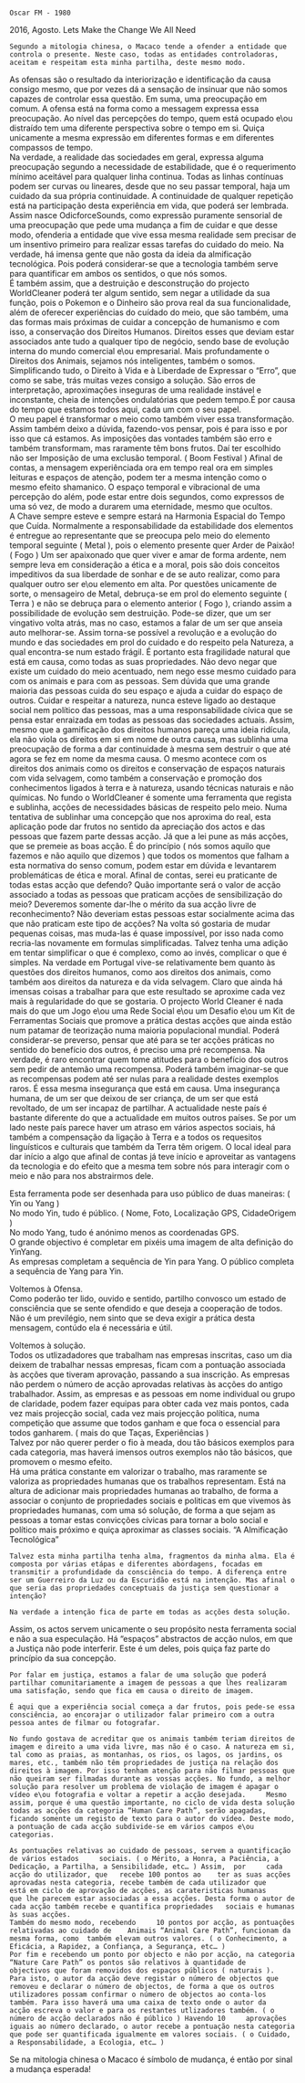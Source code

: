                                                                                                                                         Oscar FM - 1980 
 2016, Agosto. 
                                                        Lets Make the Change We All Need 

  	Segundo a mitologia chinesa, o Macaco tende a ofender a entidade que controla o presente. Neste caso, todas as entidades controladoras, aceitam e respeitam esta minha partilha, deste mesmo modo.  
As ofensas são o resultado da interiorização e identificação da causa consigo mesmo, que por vezes dá a sensação de insinuar que não somos capazes de controlar essa questão. Em suma, uma preocupação em comum. A ofensa está na forma como a messagem expressa essa preocupação.   Ao nível das percepções do tempo, quem está ocupado e\ou distraído tem uma diferente perspectiva sobre o tempo em si. Quiça unicamente a mesma expressão em diferentes formas e em diferentes compassos de tempo.   	
Na verdade, a realidade das sociedades em geral, expressa alguma preocupação segundo a necessidade de estabilidade, que é o requerimento mínimo aceitável para qualquer linha continua. Todas as linhas contínuas podem ser curvas ou lineares, desde que no seu passar temporal, haja um cuidado da sua própria continuidade. A continuidade de qualquer repetição está na participação desta experiência em vida, que poderá ser lembrada. 	Assim nasce OdicforceSounds, como expressão puramente sensorial de uma preocupação que pede uma mudança a fim de cuidar e que desse modo, ofenderia a entidade que vive essa mesma realidade sem precisar de um insentivo primeiro para realizar essas tarefas do cuidado do meio. Na verdade, há imensa gente que não gosta da ideia da almificação tecnológica. Pois poderá considerar-se que a tecnologia também serve para quantificar em ambos os sentidos, o que nós somos.  
É também assim, que a destruição e desconstrução do projecto WorldCleaner poderá ter algum sentido, sem negar a utilidade da sua função, pois o Pokemon e o Dinheiro são prova real da sua funcionalidade, além de oferecer experiências do cuídado do meio, que são também, uma das formas mais próximas de cuidar a concepção de humanismo e com isso, a conservação dos Direitos Humanos.   Direitos esses que deviam estar associados ante tudo a qualquer tipo de negócio, sendo base de evolução interna do mundo comercial e\ou empresarial. Mais profundamente o Direitos dos Animais, sejamos nós inteligentes, também o somos. Simplificando tudo, o Direito à Vida e à Liberdade de Expressar o “Erro”, que como se sabe, trás muitas vezes consigo a solução.  São erros de interpretação, aproximações inseguras de uma realidade instável e inconstante, cheia de intenções ondulatórias que pedem tempo.É por causa do tempo que estamos todos aqui, cada um com o seu papel.   
O meu papel é transformar o meio como também viver essa transformação. Assim também deixo a dúvida, fazendo-vos pensar, pois é para isso e por isso que cá estamos. As imposições das vontades também são erro e também transformam, mas raramente têm bons frutos. Daí ter escolhido não ser Imposição de uma exclusão temporal. ( Boom Festival ) Afinal de contas, a mensagem experiênciada ora em tempo real ora em simples leituras e espaços de atenção, podem ter a mesma intenção como o mesmo efeito shamanico. O espaço temporal e vibracional de uma percepção do além, pode estar entre dois segundos, como expressos de uma só vez, de modo a durarem uma eternidade, mesmo que ocultos. 	
A Chave sempre esteve e sempre estará na Harmonia Espacial do Tempo que Cuída. Normalmente a responsabilidade da estabilidade dos elementos é entregue ao representante que se preocupa pelo meio do elemento temporal seguinte ( Metal ), pois o elemento presente quer Arder de Paixão! ( Fogo ) Um ser apaixonado que quer viver e amar de forma ardente, nem sempre leva em consideração a ética e a moral, pois são dois conceitos impeditivos da sua liberdade de sonhar e de se auto realizar, como para qualquer outro ser e\ou elemento em alta. Por questões unicamente de sorte, o mensageiro de Metal, debruça-se em prol do elemento seguinte ( Terra ) e não se debruça para o elemento anterior ( Fogo ), criando assim a possibilidade de evolução sem destruição.  Pode-se dizer, que um ser vingativo volta atrás, mas no caso, estamos a falar de um ser que anseia auto melhorar-se. Assim torna-se possível a revolução e a evolução do mundo e das sociedades em prol do cuidado e do respeito pela Natureza, a qual encontra-se num estado frágil.   É portanto esta fragilidade natural que está em causa, como todas as suas propriedades. 
Não devo negar que existe um cuidado do meio acentuado, nem nego esse mesmo cuidado para com os animais e para com as pessoas. Sem dúvida que uma grande maioria das pessoas cuida do seu espaço e ajuda a cuidar do espaço de outros. Cuidar e respeitar a natureza, nunca esteve ligado ao destaque social nem político das pessoas, mas a uma responsabilidade cívica que se pensa estar enraizada em todas as pessoas das sociedades actuais.   Assim, mesmo que a gamificação dos direitos humanos pareça uma ideia ridícula, ela não viola os direitos em si em nome de outra causa, mas sublinha uma preocupação de forma a dar continuidade à mesma sem destruir o que até agora se fez em nome da mesma causa. O mesmo acontece com os direitos dos animais como os direitos e conservação de espaços naturais com vida selvagem, como também a conservação e promoção dos conhecimentos ligados à terra e à natureza, usando técnicas naturais e não químicas. No fundo o WorldCleaner é somente uma ferramenta que regista e sublinha, acções de necessidades básicas de respeito pelo meio.   Numa tentativa de sublinhar uma concepção que nos aproxima do real, esta aplicação pode dar frutos no sentido da apreciação dos actos e das pessoas que fazem parte dessas acção. Já que a lei pune as más acções, que se premeie as boas acção. 
É do princípio ( nós somos aquilo que fazemos e não aquilo que dizemos ) que todos os momentos que falham a esta normativa do senso comum, podem estar em dúvida e levantarem problemáticas de ética e moral. Afinal de contas, serei eu praticante de todas estas acção que defendo? Quão importante será o valor de acção associado a todas as pessoas que praticam acções de sensibilização do meio? Deveremos somente dar-lhe o mérito da sua acção livre de reconhecimento? Não deveriam estas pessoas estar socialmente acima das que não praticam este tipo de acções? 
Na volta só gostaria de mudar pequenas coisas, mas muda-las é quase impossível, por isso nada como recria-las novamente em formulas simplificadas. Talvez tenha uma adição em tentar simplificar o que é complexo, como ao invés, complicar o que é simples. Na verdade em Portugal vive-se relativamente bem quanto às questões dos direitos humanos, como aos direitos dos animais, como também aos direitos da natureza e da vida selvagem. Claro que ainda há imensas coisas a trabalhar para que este resultado se aproxime cada vez mais à regularidade do que se gostaria. O projecto World Cleaner é nada mais do que um Jogo e\ou uma Rede Social e\ou um Desafio e\ou um Kit de Ferramentas Sociais que promove a prática destas acções que ainda  estão num patamar de teorização numa maioria populacional mundial. 
Poderá considerar-se preverso, pensar que até para se ter acções práticas no sentido do benefício dos outros, é preciso uma pré recompensa. Na verdade, é raro encontrar quem tome atitudes para o benefício dos outros sem pedir de antemão uma recompensa. Poderá também imaginar-se que as recompensas podem até ser nulas para a realidade destes exemplos raros. É essa mesma insegurança que está em causa. Uma insegurança humana, de um ser que deixou de ser criança, de um ser que está revoltado, de um ser incapaz de partilhar. A actualidade neste país é bastante diferente do que a actualidade em muitos outros países. Se por um lado neste país parece haver um atraso em vários aspectos sociais, há também a compensação da ligação à Terra e a todos os requesitos linguísticos e culturais que também da Terra têm origem. O local ideal para dar início a algo que afinal de contas já teve início e aproveitar as vantagens da tecnologia e do efeito que a mesma tem sobre nós para interagir com o meio e não para nos abstrairmos dele.   
  
Esta ferramenta pode ser desenhada para uso público de duas maneiras: ( Yin ou Yang )  	
No modo Yin, tudo é público. ( Nome, Foto, Localização GPS, CidadeOrigem ) 	
No modo Yang, tudo é anónimo menos as coordenadas GPS.  
O grande objectivo é completar em pixéis uma imagem de alta definição do YinYang.   
As empresas completam a sequência de Yin para Yang. 
O público completa a sequência de Yang para Yin.   

Voltemos à Ofensa.   
Como poderão ter lido, ouvido e sentido, partilho convosco um estado de consciência que se sente ofendido e que deseja a cooperação de todos. Não é um previlégio, nem sinto que se deva exigir a prática desta mensagem, contúdo ela é necessária e útil. 

Voltemos à solução. 	
Todos os utlizadadores que trabalham nas empresas inscritas, caso um dia deixem de trabalhar nessas empresas, ficam com a pontuação associada às acções que tiveram aprovação, passando a sua inscrição. As empresas não perdem o número de acção aprovadas relativas às acções do antigo trabalhador. Assim, as empresas e as pessoas em nome individual ou grupo de claridade, podem fazer equipas para obter cada vez mais pontos, cada vez mais projecção social, cada vez mais projecção política, numa competição que assume que todos ganham e que foca o essencial para todos ganharem. 
( mais do que Taças, Experiências )   
  	Talvez por não querer perder o fio à meada, dou tão básicos exemplos para cada categoria, mas haverá imensos outros exemplos não tão básicos, que promovem o mesmo efeito.   
  	Há uma prática constante em valorizar o trabalho, mas raramente se valoriza as propriedades humanas que os trabalhos representam. Está na altura de adicionar mais propriedades humanas ao trabalho, de forma a associar o conjunto de propriedades sociais e politicas em que vivemos às propriedades humanas, com uma só solução, de forma a que sejam as pessoas a tomar estas convicções cívicas para tornar a bolo social e político mais próximo e quiça aproximar as classes sociais. 
                                                             “A Almificação Tecnológica”   

  	Talvez esta minha partilha tenha alma, fragmentos da minha alma. Ela é composta por várias etápas e diferentes abordagens, focadas em transmitir a profundidade da consciência do tempo. A diferença entre ser um Guerreiro da Luz ou da Escuridão está na intenção. Mas afinal o que seria das propriedades conceptuais da justiça sem questionar a intenção? 

  	Na verdade a intenção fica de parte em todas as acções desta solução. 
Assim, os actos servem unicamente o seu propósito nesta ferramenta social e não a sua especulação. Há “espaços” abstractos de acção nulos, em que a Justiça não pode interferir. Este é um deles, pois quiça faz parte do princípio da sua concepção.   

  	Por falar em justiça, estamos a falar de uma solução que poderá partilhar comunitariamente a imagem de pessoas a que lhes realizaram uma satisfação, sendo que fica em causa o direito de imagem. 

  	É aqui que a experiência social começa a dar frutos, pois pede-se essa consciência, ao encorajar o utilizador falar primeiro com a outra pessoa antes de filmar ou fotografar.   

	No fundo gostava de acreditar que os animais também teriam direitos de imagem e direito a uma vida livre, mas não é o caso. A natureza em si, tal como as praias, as montanhas, os rios, os lagos, os jardins, os mares, etc., também não têm propriedades de justiça na relação dos direitos à imagem. Por isso tenham atenção para não filmar pessoas que não queiram ser filmadas durante as vossas acções. No fundo, a melhor solução para resolver um problema de violação de imagem é apagar o vídeo e\ou fotografia e voltar a repetir a acção desejada.   	Mesmo assim, porque é uma questão importante, no ciclo de vida desta solução todas as acções da categoria “Human Care Path”, serão apagadas, ficando somente um registo de texto para o autor do vídeo. Deste modo, a pontuação de cada acção subdivide-se em vários campos e\ou categorias.  

    As pontuações relativas ao cuidado de pessoas, servem a quantificação de vários estados 	sociais. ( o Mérito, a Honra, a Paciência, a Dedicação, a Partilha, a Sensibilidade, etc… ) Assim, 	por 	cada acção do utilizador, que 	recebe 100 pontos ao 	ter as suas acções  aprovadas nesta categoria, recebe também de cada utilizador que 	está em ciclo de aprovação de acções, as carateristicas humanas 	que lhe parecem estar associadas a essa acções. Desta forma o autor de cada acção também recebe e quantifica propriedades 	sociais e humanas às suas acções.   
    Também do mesmo modo, recebendo 	10 pontos por acção, as pontuações relativadas ao cuidado de 	Animais “Animal Care Path”, funcionam da mesma forma, como 	também elevam outros valores. ( o Conhecimento, a Eficácia, a Rapidez, a Confiança, a Segurança, etc… )   
    Por fim e recebendo um ponto por objecto e não por acção, na categoria “Nature Care Path” os pontos são relativos à quantidade de 	objectivos que foram removidos dos espaços públicos ( naturais ).  Para isto, o autor da acção deve registar o número de objectos que 	removeu e declarar o número de objectos, de forma a que os outros 	utilizadores possam confirmar o número de objectos ao conta-los 	também. Para isso haverá uma uma caixa de texto onde o autor da 	acção escreva o valor e para os restantes utlizadores também. ( o número de acção declarados não é público ) Havendo 10 	aprovações  iguais ao número declarado, o autor recebe a pontuação nesta categoria que pode ser quantificada igualmente em valores sociais. ( o Cuidado, a Responsabilidade, a Ecologia, etc… )   

  
Se na mitologia chinesa o Macaco é símbolo de mudança, é então por sinal a mudança esperada!   